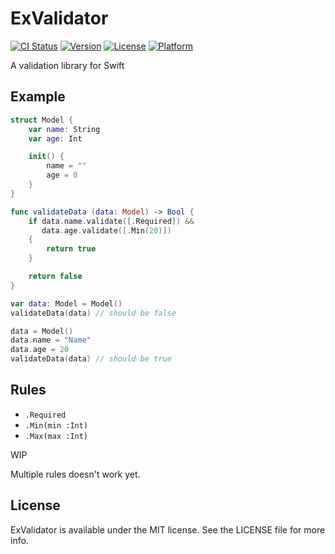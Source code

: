 # ExValidator

[![CI Status](http://img.shields.io/travis/kenta.nakai/ExValidator.svg?style=flat)](https://travis-ci.org/kenta.nakai/ExValidator)
[![Version](https://img.shields.io/cocoapods/v/ExValidator.svg?style=flat)](http://cocoapods.org/pods/ExValidator)
[![License](https://img.shields.io/cocoapods/l/ExValidator.svg?style=flat)](http://cocoapods.org/pods/ExValidator)
[![Platform](https://img.shields.io/cocoapods/p/ExValidator.svg?style=flat)](http://cocoapods.org/pods/ExValidator)

A validation library for Swift

## Example

```swift
struct Model {
    var name: String
    var age: Int

    init() {
        name = ""
        age = 0
    }
}

func validateData (data: Model) -> Bool {
    if data.name.validate([.Required]) &&
       data.age.validate([.Min(20)])
    {
        return true
    }

    return false
}

var data: Model = Model()
validateData(data) // should be false

data = Model()
data.name = "Name"
data.age = 20
validateData(data) // should be true
```

## Rules

- `.Required`
- `.Min(min :Int)`
- `.Max(max :Int)`

WIP

Multiple rules doesn't work yet.

## License

ExValidator is available under the MIT license. See the LICENSE file for more info.
